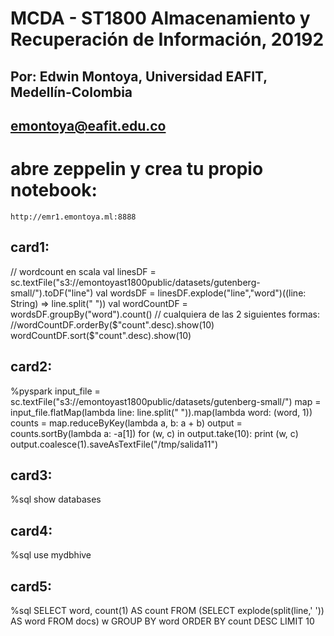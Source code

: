 # MCDA - ST1800 Almacenamiento y Recuperación de Información, 20192
## Por: Edwin Montoya, Universidad EAFIT, Medellín-Colombia
## emontoya@eafit.edu.co


# abre zeppelin y crea tu propio notebook:

    http://emr1.emontoya.ml:8888
    
## card1:

// wordcount en scala
val linesDF = sc.textFile("s3://emontoyast1800public/datasets/gutenberg-small/").toDF("line")
val wordsDF = linesDF.explode("line","word")((line: String) => line.split(" "))
val wordCountDF = wordsDF.groupBy("word").count()
// cualquiera de las 2 siguientes formas:
//wordCountDF.orderBy($"count".desc).show(10)
wordCountDF.sort($"count".desc).show(10)

## card2:

%pyspark
input_file = sc.textFile("s3://emontoyast1800public/datasets/gutenberg-small/")
map = input_file.flatMap(lambda line: line.split(" ")).map(lambda word: (word, 1))
counts = map.reduceByKey(lambda a, b: a + b)
output = counts.sortBy(lambda a: -a[1])
for (w, c) in output.take(10):
        print (w, c)
output.coalesce(1).saveAsTextFile("/tmp/salida11")

## card3:

%sql
show databases

## card4:

%sql
use mydbhive

## card5:

%sql
SELECT word, count(1) AS count FROM (SELECT explode(split(line,' ')) AS word FROM docs) w GROUP BY word ORDER BY count DESC LIMIT 10
